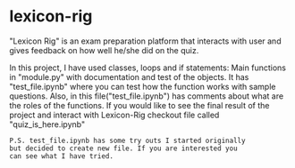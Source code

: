 # lexicon-rig
    
 "Lexicon Rig" is an exam preparation platform that 
    interacts with user and gives feedback on how well 
    he/she did on the quiz. 
    
   In this project, I have used classes, loops and if statements:
    Main functions in "module.py" with documentation and test of 
    the objects. It has "test_file.ipynb" where you can test 
    how the function works with sample questions. 
    Also, in this file("test_file.ipynb") has comments about 
    what are the roles of the functions. If you would like to 
    see the final result of the project and interact with 
    Lexicon-Rig checkout file called "quiz_is_here.ipynb"
    
    P.S. test_file.ipynb has some try outs I started originally 
    but decided to create new file. If you are interested you 
    can see what I have tried. 